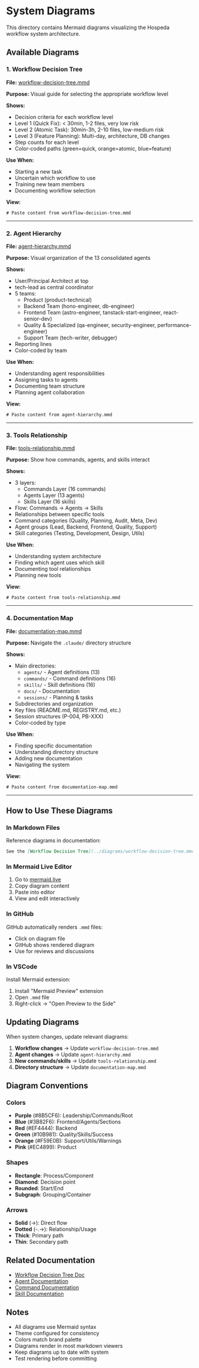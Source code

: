 # System Diagrams

This directory contains Mermaid diagrams visualizing the Hospeda workflow system architecture.

## Available Diagrams

### 1. Workflow Decision Tree

**File:** [workflow-decision-tree.mmd](./workflow-decision-tree.mmd)

**Purpose:** Visual guide for selecting the appropriate workflow level

**Shows:**
- Decision criteria for each workflow level
- Level 1 (Quick Fix): < 30min, 1-2 files, very low risk
- Level 2 (Atomic Task): 30min-3h, 2-10 files, low-medium risk
- Level 3 (Feature Planning): Multi-day, architecture, DB changes
- Step counts for each level
- Color-coded paths (green=quick, orange=atomic, blue=feature)

**Use When:**
- Starting a new task
- Uncertain which workflow to use
- Training new team members
- Documenting workflow selection

**View:**
```mermaid
# Paste content from workflow-decision-tree.mmd
```

---

### 2. Agent Hierarchy

**File:** [agent-hierarchy.mmd](./agent-hierarchy.mmd)

**Purpose:** Visual organization of the 13 consolidated agents

**Shows:**
- User/Principal Architect at top
- tech-lead as central coordinator
- 5 teams:
  - Product (product-technical)
  - Backend Team (hono-engineer, db-engineer)
  - Frontend Team (astro-engineer, tanstack-start-engineer, react-senior-dev)
  - Quality & Specialized (qa-engineer, security-engineer, performance-engineer)
  - Support Team (tech-writer, debugger)
- Reporting lines
- Color-coded by team

**Use When:**
- Understanding agent responsibilities
- Assigning tasks to agents
- Documenting team structure
- Planning agent collaboration

**View:**
```mermaid
# Paste content from agent-hierarchy.mmd
```

---

### 3. Tools Relationship

**File:** [tools-relationship.mmd](./tools-relationship.mmd)

**Purpose:** Show how commands, agents, and skills interact

**Shows:**
- 3 layers:
  - Commands Layer (16 commands)
  - Agents Layer (13 agents)
  - Skills Layer (16 skills)
- Flow: Commands → Agents → Skills
- Relationships between specific tools
- Command categories (Quality, Planning, Audit, Meta, Dev)
- Agent groups (Lead, Backend, Frontend, Quality, Support)
- Skill categories (Testing, Development, Design, Utils)

**Use When:**
- Understanding system architecture
- Finding which agent uses which skill
- Documenting tool relationships
- Planning new tools

**View:**
```mermaid
# Paste content from tools-relationship.mmd
```

---

### 4. Documentation Map

**File:** [documentation-map.mmd](./documentation-map.mmd)

**Purpose:** Navigate the `.claude/` directory structure

**Shows:**
- Main directories:
  - `agents/` - Agent definitions (13)
  - `commands/` - Command definitions (16)
  - `skills/` - Skill definitions (16)
  - `docs/` - Documentation
  - `sessions/` - Planning & tasks
- Subdirectories and organization
- Key files (README.md, REGISTRY.md, etc.)
- Session structures (P-004, PB-XXX)
- Color-coded by type

**Use When:**
- Finding specific documentation
- Understanding directory structure
- Adding new documentation
- Navigating the system

**View:**
```mermaid
# Paste content from documentation-map.mmd
```

---

## How to Use These Diagrams

### In Markdown Files

Reference diagrams in documentation:

```markdown
See the [Workflow Decision Tree](../diagrams/workflow-decision-tree.mmd) for workflow selection.
```

### In Mermaid Live Editor

1. Go to [mermaid.live](https://mermaid.live)
2. Copy diagram content
3. Paste into editor
4. View and edit interactively

### In GitHub

GitHub automatically renders `.mmd` files:
- Click on diagram file
- GitHub shows rendered diagram
- Use for reviews and discussions

### In VSCode

Install Mermaid extension:
1. Install "Mermaid Preview" extension
2. Open `.mmd` file
3. Right-click → "Open Preview to the Side"

## Updating Diagrams

When system changes, update relevant diagrams:

1. **Workflow changes** → Update `workflow-decision-tree.mmd`
2. **Agent changes** → Update `agent-hierarchy.mmd`
3. **New commands/skills** → Update `tools-relationship.mmd`
4. **Directory structure** → Update `documentation-map.mmd`

## Diagram Conventions

### Colors

- **Purple** (#8B5CF6): Leadership/Commands/Root
- **Blue** (#3B82F6): Frontend/Agents/Sections
- **Red** (#EF4444): Backend
- **Green** (#10B981): Quality/Skills/Success
- **Orange** (#F59E0B): Support/Utils/Warnings
- **Pink** (#EC4899): Product

### Shapes

- **Rectangle**: Process/Component
- **Diamond**: Decision point
- **Rounded**: Start/End
- **Subgraph**: Grouping/Container

### Arrows

- **Solid** (→): Direct flow
- **Dotted** (-.->): Relationship/Usage
- **Thick**: Primary path
- **Thin**: Secondary path

## Related Documentation

- [Workflow Decision Tree Doc](../workflows/README.md)
- [Agent Documentation](../../agents/README.md)
- [Command Documentation](../../commands/README.md)
- [Skill Documentation](../../skills/README.md)

## Notes

- All diagrams use Mermaid syntax
- Theme configured for consistency
- Colors match brand palette
- Diagrams render in most markdown viewers
- Keep diagrams up to date with system
- Test rendering before committing
